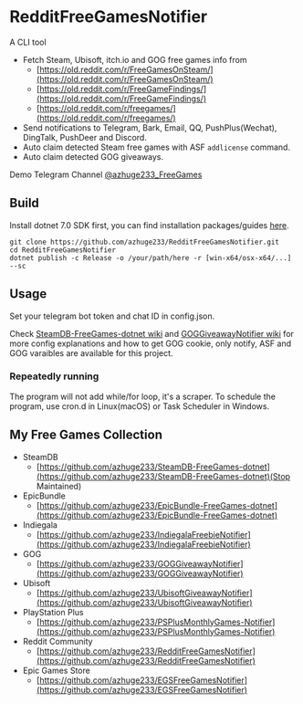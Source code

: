 # RedditFreeGamesNotifier

A CLI tool

- Fetch Steam, Ubisoft, itch.io and GOG free games info from 
  - [https://old.reddit.com/r/FreeGamesOnSteam/](https://old.reddit.com/r/FreeGamesOnSteam/)
  - [https://old.reddit.com/r/FreeGameFindings/](https://old.reddit.com/r/FreeGameFindings/)
  - [https://old.reddit.com/r/freegames/](https://old.reddit.com/r/freegames/) 
- Send notifications to Telegram, Bark, Email, QQ, PushPlus(Wechat), DingTalk, PushDeer and Discord.
- Auto claim detected Steam free games with ASF `addlicense` command.
- Auto claim detected GOG giveaways.

Demo Telegram Channel [@azhuge233_FreeGames](https://t.me/azhuge233_FreeGames)

## Build

Install dotnet 7.0 SDK first, you can find installation packages/guides [here](https://dotnet.microsoft.com/download).

```shell
git clone https://github.com/azhuge233/RedditFreeGamesNotifier.git
cd RedditFreeGamesNotifier
dotnet publish -c Release -o /your/path/here -r [win-x64/osx-x64/...] --sc
```

## Usage

Set your telegram bot token and chat ID in config.json.

Check [
SteamDB-FreeGames-dotnet wiki](https://github.com/azhuge233/SteamDB-FreeGames-dotnet/wiki/Config-Description) and [GOGGiveawayNotifier wiki](https://github.com/azhuge233/GOGGiveawayNotifier/wiki/Config-Description) for more config explanations and how to get GOG cookie, only notify, ASF and GOG varaibles are available for this project.

### Repeatedly running

The program will not add while/for loop, it's a scraper. To schedule the program, use cron.d in Linux(macOS) or Task Scheduler in Windows.

## My Free Games Collection

- SteamDB
    - [https://github.com/azhuge233/SteamDB-FreeGames-dotnet](https://github.com/azhuge233/SteamDB-FreeGames-dotnet)(Stop Maintained)
- EpicBundle
    - [https://github.com/azhuge233/EpicBundle-FreeGames-dotnet](https://github.com/azhuge233/EpicBundle-FreeGames-dotnet)
- Indiegala
    - [https://github.com/azhuge233/IndiegalaFreebieNotifier](https://github.com/azhuge233/IndiegalaFreebieNotifier)
- GOG
    - [https://github.com/azhuge233/GOGGiveawayNotifier](https://github.com/azhuge233/GOGGiveawayNotifier)
- Ubisoft
    - [https://github.com/azhuge233/UbisoftGiveawayNotifier](https://github.com/azhuge233/UbisoftGiveawayNotifier)
- PlayStation Plus
    - [https://github.com/azhuge233/PSPlusMonthlyGames-Notifier](https://github.com/azhuge233/PSPlusMonthlyGames-Notifier)
- Reddit Community
    - [https://github.com/azhuge233/RedditFreeGamesNotifier](https://github.com/azhuge233/RedditFreeGamesNotifier)
- Epic Games Store
    - [https://github.com/azhuge233/EGSFreeGamesNotifier](https://github.com/azhuge233/EGSFreeGamesNotifier)

